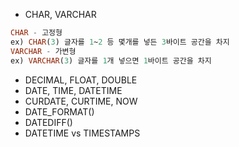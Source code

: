 - CHAR, VARCHAR
```sql
CHAR - 고정형
ex) CHAR(3) 글자를 1~2 등 몇개를 넣든 3바이트 공간을 차지
VARCHAR - 가변형
ex) VARCHAR(3) 글자를 1개 넣으면 1바이트 공간을 차지
```
- DECIMAL, FLOAT, DOUBLE
- DATE, TIME, DATETIME
- CURDATE, CURTIME, NOW
- DATE_FORMAT()
- DATEDIFF()
- DATETIME vs TIMESTAMPS